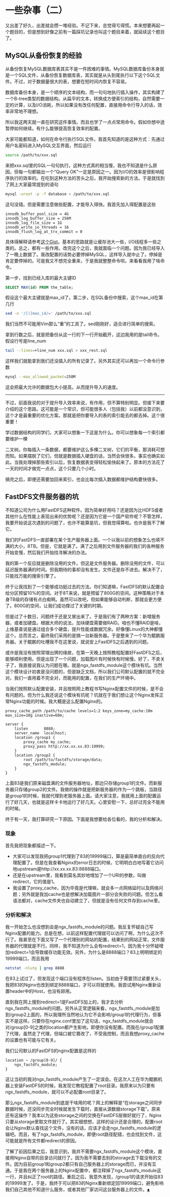 # 一些杂事（二）

又出差了好久，出差就会攒一堆经验。不记下来，总觉得亏得慌。本来想要再起一个题目的，但是想到好像之前有一篇踩坑记录也叫这个题目来着，就延续这个题目了。

## MySQL从备份恢复的经验

从备份恢复MySQL数据库表其实不是一件困难的事情。MySQL数据库备份本身就是一个SQL文件，从备份恢复数据库表，其实就是从头到尾执行以下这个SQL文件。不过，对于数据量很大的表，想要在短时间内恢复不容易。

数据库备份本身，是一个顺序的文本结构，而一句句地执行插入操作，其实构建了一个B-tree类型的数据结构。从扁平的文本，转换成方便索引的结构，自然需要一定的计算，以及I/O消耗，所以如果没有改任何配置，直接用命令行导入的话，效率非常地不理想。

所以我这两天就一直在研究这件事情。而且也学了一点点常用命令。假如你想中途暂停如何继续。有什么能够提高恢复效率的配置。

大家可能都知道，如何在命令行执行SQL文件。我首先知道的是这种方式：先通过用户名密码进入MySQL交互界面，然后运行

```bash
source /path/to/xxx.sql
```

来把xxx.sql里的SQL一句句执行。这种方式真的相当慢，我也不知道是什么原因，但每一句都输出一个“Query OK”一定是原因之一。因为I/O的效率是很影响程序执行的效率的。在吃到这种方法的苦头之后，我开始搜索新的方法。于是就找到了网上大家最常提到的语句

```bash
mysql -uroot -p -f database < /path/to/xxx.sql
```

这句没错。但是需要注意做些配置，才能导入得快。我首先加入得配置是这些

```
innodb_buffer_pool_size = 4G
innodb_log_buffer_size = 256M
innodb_log_file_size = 1G
innodb_write_io_threads = 16
innodb_flush_log_at_trx_commit = 0
```

具体得解释请参考[这个Gist](https://gist.github.com/molotovbliss/27919f6af96a88c827f50d529f6de59c)。基本的思路就是让缓存池大一些，I/O线程多一些之类的。总之，都有一些作用。改完这个之后，我就面临一个问题。因为我已经导入了一晚上数据了。我改配置的话势必要停掉MySQL，这样导入就中止了。停掉是肯定要停掉的。可是我又不想完全重来，于是我就整整命令呗。来看看我用了啥命令。

第一步，找到已经入库的最大主键ID

```sql
SELECT MAX(id) FROM the_table;
```

假设这个最大主键就是max_id了。第二步，在SQL备份中搜索，这个max_id在第几行

```bash
sed -n '/[(]max_id/=' /path/to/xxx.sql
```

我们当然不可能用Vim那么“重”的工具了。sed刚刚好，适合进行简单的搜索。

拿到行数之后，就是把备份从这一行的下一行开始截开，这边我用的是tail命令。假设行号是line_num

```bash
tail --lines=+line_num xxx.sql > xxx_rest.sql
```

这样我们就能拿到我们还没插入的所有记录了。另外其实还可以再加一个命令行参数

```bash
mysql --max_allowed_packet=250M
```

这会把最大允许的数据包大小提高，从而提升导入的速度。

------

不过，前面我说的对于提升导入效率来说，有作用，但不算特别明显。但接下来要介绍的这个思路。这可能是一个常识，但可能很多人（包括我）以前都没意识到，这个才是最重要的优化方案。那就是把你要导入的表的索引能去的都去掉。这个很重要！

学过数据结构的同学们，大家可以想象一下这是为什么。你可以想象每一个索引都要维护一棵

二叉树。你每插入一条数据，都要维护这么多棵二叉树，它们的平衡，那消耗可想而知。如果摆脱了它们，但就是数据插入硬盘的话，当然会快很多。事实也确实如此。当我处理掉那些索引以后，恢复数据表变得轻松愉快起来了。原本的方法花了一天的时间才做完一点点，这个只要几个小时。

搞完之后，即便还需要加回来索引，也会比每次插入数据都维护结构要快很多。

## FastDFS文件服务器的坑

不知道公司为什么用FastDFS这种软件。因为简单好用吗？还是因为比HDFS或者其他什么在性能上表现出来的优势呢？还是因为它是一个国产软件呢？不管怎样，我要开始说这次遇到的问题了，也许不能算是坑，但我觉得算啦。也许是我不了解它。

我们的FastDFS一直部署在某个生产服务器上面。一个以我以前的想象怎么也填不满的大小，8TB。但是，它就是满了。满了之后用到文件服务器的我们的各种服务开始变慢，然后我们开始找寻解决的办法。

我的第一个反应就是删除没用的文件。但这是文件服务器。删除没用的文件，可以延迟服务器满的时间。但我期待的事却没有发生。文件还是存不进去。解决不了，只能找万能的搜索引擎了。

终于让我找到了一个能够成功挺过去的方法。你们知道嘛，FastDFS的默认配置会给分区预留10%的空间。对于8T来说，就是预留了800G的空间。这种策略对于本身TB级的存储有点白痴啊。虽然可以改吧，但如果能够自动判断，那就会更方便了。800G的空间，让我们成功撑过了关键的时期。

但是过了十数日，问题终于还是又冒出来了。于是我们有了两种方案：新增服务器，或者加硬盘。根据大师的说法，加块硬盘需要做RAID。咱也不懂RAID是啥，上维基查说是通过组合多个硬盘，提升性能或数据冗余。好像懂Linux的大神都懂这个。总而言之，最终我们采用的是搞一台新服务器。于是整来了一个华为鲲鹏服务器。关于鲲鹏的吐槽我不在这里说，就说安上FastDFS之后遇到的问题。

或许是我没有按照常理出牌的缘故，在第一天晚上按照教程配置好FastDFS之后，能够顺利使用。但是出现了一个问题，加载图片有时候快有时候慢。好了，不卖关子了，我直接说我认为问题在哪。就是ngx_fastdfs_module这个模块有坑。当然这个模块设计初衷是没问题的，但是缺乏文档，所以我们公司默认配置的就不完全对。我们一直用着不完全对，而能用的配置，在我们的生产环境中。

当我们按照默认配置安装，并且按照网上教程书写Nginx配置文件的时候，是不会有问题的。但为什么我还说这个模块有坑呢？坑就在于我们想让这个Nginx发挥正常Nginx功能的时候。我大概是这么配置Nginx的。

```nginx
proxy_cache_path /path/to/cache levels=1:2 keys_zone=my_cache:10m max_size=10g inactive=60m;

server {
    listen       8888;
    server_name  localhost;
    location /group1 {
        proxy_cache my_cache;
        proxy_pass http://xx.xx.xx.83:19999;
    }
    location /group2 {
        root /path/to/fastdfs/storage/data;
        ngx_fastdfs_module;
    }
}
```

上面83是我们原来磁盘满的文件服务器地址，那边只存储group1的文件。而新服务器只存储group2的文件。我做的操作就是把新服务器的作为一个跳板，当路径是group1的时候，我就代理到老服务器上面。请大家注意，我就用上面的配置运行了好几天，也就是这样卡卡地运行了好几天。心里安慰一下，总好过完全不能用的时候。

终于有一天，我打算研究一下原因。下面是我想要给各位看的，我的分析和解决。

### 现象

首先我把现象都描述一下。

- 大家可以发现我把group1代理到了83的19999端口，算是最简单直白的反向代理配置了。但是在我查看Nginx的error日志的时候，它明明白白地写着它访问地upstream是http://xx.xx.xx.83:8888端口。
- 还是在upstream里，我看到莫名其妙地增加了一个URI的参数，叫做redirect，它的值是1。
- 我设置了proxy_cache，因为毕竟是代理嘛，就会多一点网络延时以及网络问题；另外就是我加cache也是想解决加载图片一部分会失败的问题。但怎么看语法都对，cache文件夹也自动建立了，但就是没有任何文件存到cache里。

### 分析和解决

我一开始怎么也没想到会是ngx_fastdfs_module的问题。我反复怀疑自己写Nginx配置的能力。总是在想，以前这样配置代理就可以访问了啊，为什么这次不行了。我甚至在下面又写了一个代理别的网站的配置，结果别的网站正常，文件服务器的代理就是不行。同样，我不知道为什么会有redirect=1，因为我十分怀疑增加redirect=1会导致缓存功能无效。另外，为什么是8888端口？83上明明绑定的19999端口，而且我用

```bash
netstat -nlutp | grep 8888
```

在83上试过了，但发现这个端口没有程序在listen。当初由于需要顶过紧要关头，我把83的Nginx也改到绑定8888端口，才可以将就使用。我尝试用Nginx重新设置header中的Host，也没有卵用。

直到我在网上搜到redirect=1是FastDFS加上的，我才去分析ngx_fastdfs_module的问题。另外从正常逻辑来看，ngx_fastdfs_module是加到/group2上面的，所以我理所当然地认为它不会影响/group1的代理行为，但事实不是这样。只要你在nginx.conf里加了这句话，ngx_fastdfs_module就会对/group[0-9]之类的location都产生影响，即便你没有配置。而我在/group1配置了代理，虽然走了代理，但端口被它篡改了，不受我控制，而且我想proxy_cache的设置也有可能与它有关。

我们公司默认的FastDFS的nginx配置是这样的

```nginx
location ~ /group[0-9]/ {
    ngx_fastdfs_module;
}
```

这让当初的我对ngx_fastdfs_module产生了一定误会。在这次人工在华为鲲鹏机器上安装FastDFS的时候，我发现它教程配置了root目录。我原来以为只要有ngx_fastdfs_module，就可以不必配置root目录了。

那么ngx_fastdfs_module到底是干啥用的呢？网上的解释是“在storage之间同步数据时候，还没同步完全时候就发生下载时，直接从源数据storage下载”。原来还有这操作？我本以为这些storage之间的交换在FastDFS层做好就行了，Nginx只要从storage里取文件就行了。其实细想想，这样的设计还是合理的。配置root会让Nginx默认查找这个文件，没有的话，应该才会走ngx_fastdfs_module的逻辑吧。而且，有了ngx_fastdfs_module，即便root路径配错，也会找到文件，这可能就是所有文件都redirect的原因。

了解了前因后果之后，我意识到，我并不需要ngx_fastdfs_module这个模块，直接用Nginx自带的目录访问就行了。因为我不需要去别的storage去下载没有的文件。因为目前group1和group2都只有自己服务器上的storage而已，并没有互通。于是我在两个服务器上的Nginx配置中，都注释掉了ngx_fastdfs_module这一行，并且纠正了root的路径。重启之后，我意外发现，/group1的请求开始往83的19999发了。于是，我终于可以把83的Nginx重新绑定回19999端口，避免影响我们自己其他不知道什么服务，或者其他厂家访问这台服务器上的文件。[∎](../ "返回首页")
